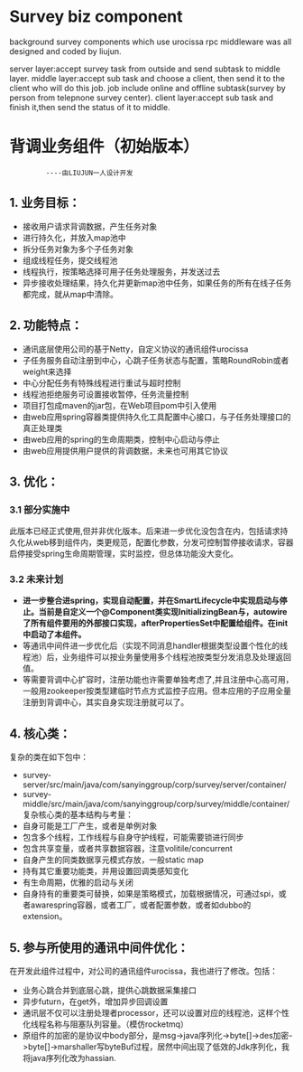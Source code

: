 # Survey biz component
background survey components which use urocissa rpc middleware was all designed and coded by liujun.

server layer:accept survey task from outside and send subtask to middle layer.
middle layer:accept sub task and choose a client, then send it to the client who will do this job.
              job include online and offline subtask(survey by person from telepnone survey center).
client layer:accept sub task and finish it,then send the status of it to middle.

# **背调业务组件**（初始版本）
             ----由LIUJUN一人设计开发

## 1. 业务目标：
   - 接收用户请求背调数据，产生任务对象
   - 进行持久化，并放入map池中
   - 拆分任务对象为多个子任务对象
   - 组成线程任务，提交线程池
   - 线程执行，按策略选择可用子任务处理服务，并发送过去
   - 异步接收处理结果，持久化并更新map池中任务，如果任务的所有在线子任务都完成，就从map中清除。
   
## 2. 功能特点：
   - 通讯底层使用公司的基于Netty，自定义协议的通讯组件urocissa
   - 子任务服务自动注册到中心，心跳子任务状态与配置，策略RoundRobin或者weight来选择
   - 中心分配任务有特殊线程进行重试与超时控制
   - 线程池拒绝服务可设置接收暂停，任务流量控制
   - 项目打包成maven的jar包，在Web项目pom中引入使用
   - 由web应用spring容器类提供持久化工具配置中心接口，与子任务处理接口的真正处理类
   - 由web应用的spring的生命周期类，控制中心启动与停止
   - 由web应用提供用户提供的背调数据，未来也可用其它协议
   
## 3. 优化：
### 3.1 部分实施中
   此版本已经正式使用,但并非优化版本。后来进一步优化没包含在内，包括请求持久化从web移到组件内，类更规范，配置化参数，分发可控制暂停接收请求，容器启停接受spring生命周期管理，实时监控，但总体功能没大变化。
   
### 3.2 未来计划
   - **进一步整合进spring，实现自动配置，并在SmartLifecycle中实现启动与停止。当前是自定义一个@Component类实现InitializingBean与，autowire了所有组件要用的外部接口实现，afterPropertiesSet中配置给组件。在init中启动了本组件。**
   - 等通讯中间件进一步优化后（实现不同消息handler根据类型设置个性化的线程池）后，业务组件可以按业务量使用多个线程池按类型分发消息及处理返回值。
   - 等需要背调中心扩容时，注册功能也许需要单独考虑了,并且注册中心高可用，一般用zookeeper按类型建临时节点方式监控子应用。但本应用的子应用全量注册到背调中心，其实自身实现注册就可以了。

## 4. 核心类：
   复杂的类在如下包中：
   - survey-server/src/main/java/com/sanyinggroup/corp/survey/server/container/
   - survey-middle/src/main/java/com/sanyinggroup/corp/survey/middle/container/
   复杂核心类的基本结构与考量：
   - 自身可能是工厂产生，或者是单例对象
   - 包含多个线程，工作线程与自身守护线程，可能需要锁进行同步
   - 包含共享变量，或者共享数据容器，注意volitile/concurrent
   - 自身产生的同类数据享元模式存放，一般static map
   - 持有其它重要功能类，并用设置回调类感知变化
   - 有生命周期，优雅的启动与关闭
   - 自身持有的重要类可替换，如果是策略模式，加载根据情况，可通过spi，或者awarespring容器，或者工厂，或者配置参数，或者如dubbo的extension。
   
## 5. 参与所使用的通讯中间件优化：
   在开发此组件过程中，对公司的通讯组件urocissa，我也进行了修改。包括：
   - 业务心跳合并到底层心跳，提供心跳数据采集接口
   - 异步futurn，在get外，增加异步回调设置
   - 通讯层不仅可以注册处理者processor，还可以设置对应的线程池，这样个性化线程名称与阻塞队列容量。（模仿rocketmq）
   - 原组件的加密的是协议中body部分，是msg->java序列化->byte[]->des加密->byte[]->marshaller写byteBuf过程，居然中间出现了低效的Jdk序列化，我将java序列化改为hassian.

